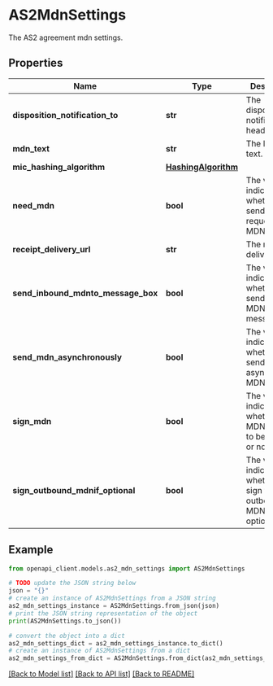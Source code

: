 # AS2MdnSettings

The AS2 agreement mdn settings.

## Properties

Name | Type | Description | Notes
------------ | ------------- | ------------- | -------------
**disposition_notification_to** | **str** | The disposition notification to header value. | [optional] 
**mdn_text** | **str** | The MDN text. | [optional] 
**mic_hashing_algorithm** | [**HashingAlgorithm**](HashingAlgorithm.md) |  | 
**need_mdn** | **bool** | The value indicating whether to send or request a MDN. | 
**receipt_delivery_url** | **str** | The receipt delivery URL. | [optional] 
**send_inbound_mdnto_message_box** | **bool** | The value indicating whether to send inbound MDN to message box. | 
**send_mdn_asynchronously** | **bool** | The value indicating whether to send the asynchronous MDN. | 
**sign_mdn** | **bool** | The value indicating whether the MDN needs to be signed or not. | 
**sign_outbound_mdnif_optional** | **bool** | The value indicating whether to sign the outbound MDN if optional. | 

## Example

```python
from openapi_client.models.as2_mdn_settings import AS2MdnSettings

# TODO update the JSON string below
json = "{}"
# create an instance of AS2MdnSettings from a JSON string
as2_mdn_settings_instance = AS2MdnSettings.from_json(json)
# print the JSON string representation of the object
print(AS2MdnSettings.to_json())

# convert the object into a dict
as2_mdn_settings_dict = as2_mdn_settings_instance.to_dict()
# create an instance of AS2MdnSettings from a dict
as2_mdn_settings_from_dict = AS2MdnSettings.from_dict(as2_mdn_settings_dict)
```
[[Back to Model list]](../README.md#documentation-for-models) [[Back to API list]](../README.md#documentation-for-api-endpoints) [[Back to README]](../README.md)


